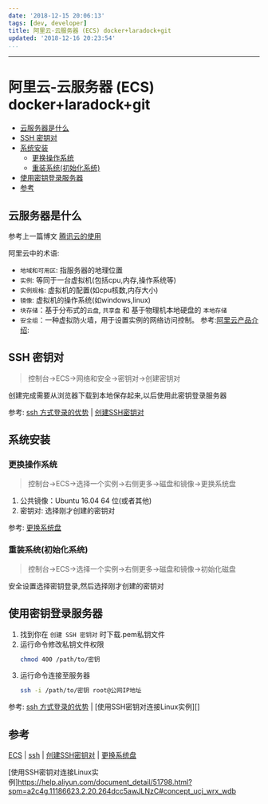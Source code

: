 ```yaml
---
date: '2018-12-15 20:06:13'
tags: [dev, developer]
title: 阿里云-云服务器 (ECS) docker+laradock+git
updated: '2018-12-16 20:23:54'
...
```

---
# 阿里云-云服务器 (ECS) docker+laradock+git
<!-- MarkdownTOC -->

- [云服务器是什么](#%E4%BA%91%E6%9C%8D%E5%8A%A1%E5%99%A8%E6%98%AF%E4%BB%80%E4%B9%88)
- [SSH 密钥对](#ssh-%E5%AF%86%E9%92%A5%E5%AF%B9)
- [系统安装](#%E7%B3%BB%E7%BB%9F%E5%AE%89%E8%A3%85)
    - [更换操作系统](#%E6%9B%B4%E6%8D%A2%E6%93%8D%E4%BD%9C%E7%B3%BB%E7%BB%9F)
    - [重装系统\(初始化系统\)](#%E9%87%8D%E8%A3%85%E7%B3%BB%E7%BB%9F%E5%88%9D%E5%A7%8B%E5%8C%96%E7%B3%BB%E7%BB%9F)
- [使用密钥登录服务器](#%E4%BD%BF%E7%94%A8%E5%AF%86%E9%92%A5%E7%99%BB%E5%BD%95%E6%9C%8D%E5%8A%A1%E5%99%A8)
- [参考](#%E5%8F%82%E8%80%83)

<!-- /MarkdownTOC -->
<a id="%E4%BA%91%E6%9C%8D%E5%8A%A1%E5%99%A8%E6%98%AF%E4%BB%80%E4%B9%88"></a>
## 云服务器是什么
参考上一篇博文 [腾讯云的使用](./tengxunyun.md)

阿里云中的术语:
-   `地域和可用区`: 指服务器的地理位置
-   `实例`: 等同于一台虚拟机(包括cpu,内存,操作系统等)
-   `实例规格`: 虚拟机的配置(如cpu核数,内存大小)
-   `镜像`: 虚拟机的操作系统(如windows,linux)
-   `块存储`：基于分布式的`云盘`, `共享盘` 和 基于物理机本地硬盘的 `本地存储`
-   `安全组`：一种虚拟防火墙，用于设置实例的网络访问控制。
参考:[阿里云产品介绍][ECS]:

<a id="ssh-%E5%AF%86%E9%92%A5%E5%AF%B9"></a>
## SSH 密钥对
> 控制台->ECS->网络和安全->密钥对->创建密钥对

创建完成需要从浏览器下载到本地保存起来,以后使用此密钥登录服务器

参考: [ssh 方式登录的优势][ssh] | [创建SSH密钥对][]
<a id="%E7%B3%BB%E7%BB%9F%E5%AE%89%E8%A3%85"></a>
## 系统安装

<a id="%E6%9B%B4%E6%8D%A2%E6%93%8D%E4%BD%9C%E7%B3%BB%E7%BB%9F"></a>
### 更换操作系统
> 控制台->ECS->选择一个实例->右侧更多->磁盘和镜像->更换系统盘

1.  公共镜像：Ubuntu 16.04 64 位(或者其他)
2.  密钥对: 选择刚才创建的密钥对

参考: [更换系统盘][更换系统盘]
<a id="%E9%87%8D%E8%A3%85%E7%B3%BB%E7%BB%9F%E5%88%9D%E5%A7%8B%E5%8C%96%E7%B3%BB%E7%BB%9F"></a>
### 重装系统(初始化系统)
> 控制台->ECS->选择一个实例->右侧更多->磁盘和镜像->初始化磁盘

安全设置选择密钥登录,然后选择刚才创建的密钥对

<a id="%E4%BD%BF%E7%94%A8%E5%AF%86%E9%92%A5%E7%99%BB%E5%BD%95%E6%9C%8D%E5%8A%A1%E5%99%A8"></a>
## 使用密钥登录服务器
1.  找到你在 `创建 SSH 密钥对` 时下载.pem私钥文件
2.  运行命令修改私钥文件权限
    ```bash
    chmod 400 /path/to/密钥
    ```
3.  运行命令连接至服务器
    ```bash
    ssh -i /path/to/密钥 root@公网IP地址
    ```
参考: [ssh 方式登录的优势][ssh] | [使用SSH密钥对连接Linux实例][]
<a id="%E5%8F%82%E8%80%83"></a>
## 参考
[ECS][] | [ssh][] | [创建SSH密钥对][] | [更换系统盘][]

[ECS]:https://help.aliyun.com/document_detail/25367.html?spm=5176.8789780.1092592.1.185557a80v0qSE
[ssh]:https://help.aliyun.com/document_detail/51792.html?spm=5176.11065259.1996646101.searchclickresult.2c11367f5M02q4
[创建SSH密钥对]:https://help.aliyun.com/document_detail/51793.html?spm=a2c4g.11186623.2.15.264dcc5awJLNzC#concept_wy4_th1_ydb
[更换系统盘]:https://help.aliyun.com/document_detail/50134.html?spm=a2c4g.11186623.2.25.2dab55fdejwX7j#concept-n4k-x3j-ydb
[使用SSH密钥对连接Linux实例]https://help.aliyun.com/document_detail/51798.html?spm=a2c4g.11186623.2.20.264dcc5awJLNzC#concept_ucj_wrx_wdb
